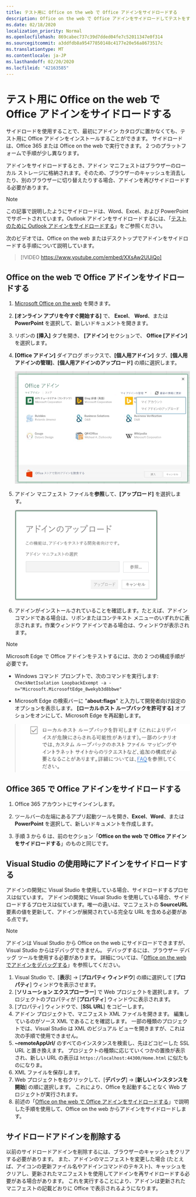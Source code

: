 ```yaml
---
title: テスト用に Office on the web で Office アドインをサイドロードする
description: Office on the web で Office アドインをサイドロードしてテストをする
ms.date: 02/18/2020
localization_priority: Normal
ms.openlocfilehash: 869cabec737c39d7dded04fe7c52011347e0f314
ms.sourcegitcommit: a3ddfdb8a95477850148c4177e20e56a8673517c
ms.translationtype: MT
ms.contentlocale: ja-JP
ms.lasthandoff: 02/20/2020
ms.locfileid: "42163585"
---
```

# <a name="sideload-office-add-ins-in-office-on-the-web-for-testing"></a>テスト用に Office on the web で Office アドインをサイドロードする

サイドロードを使用することで、最初にアドイン カタログに置かなくても、テスト用に Office アドインをインストールすることができます。 サイドロードは、Office 365 または Office on the web で実行できます。 2 つのプラットフォームで手順が少し異なります。

アドインをサイドロードするとき、アドイン マニフェストはブラウザーのローカル ストレージに格納されます。そのため、ブラウザーのキャッシュを消去したり、別のブラウザーに切り替えたりする場合、アドインを再びサイドロードする必要があります。

> [!NOTE]
> この記事で説明したようにサイドロードは、Word、Excel、および PowerPoint でサポートされています。Outlook アドインをサイドロードするには、「[テストのために Outlook アドインをサイドロードする](../outlook/sideload-outlook-add-ins-for-testing.md)」をご参照ください。

次のビデオでは、Office on the web またはデスクトップでアドインをサイドロードする手順について説明しています。

> [!VIDEO https://www.youtube.com/embed/XXsAw2UUiQo]

## <a name="sideload-an-office-add-in-in-office-on-the-web"></a>Office on the web で Office アドインをサイドロードする

1. [Microsoft Office on the web](https://office.live.com/) を開きます。

2. **[オンライン アプリを今すぐ開始する]** で、 **Excel**、 **Word**、または  **PowerPoint** を選択して、新しいドキュメントを開きます。

3. リボンの  **[挿入]** タブを開き、 **[アドイン]** セクションで、 **Office [アドイン]** を選択します。

4. **[Office アドイン]** ダイアログ ボックスで、**[個人用アドイン]** タブ、**[個人用アドインの管理]**、**[個人用アドインのアップロード]** の順に選択します。

    ![右上に [個人用アドインの管理] というドロップダウンがあり、その下に [マイ アドインのアップロード] オプションのドロップダウンがある [Office アドイン] ダイアログ](../images/office-add-ins-my-account.png)

5. アドイン マニフェスト ファイルを**参照**して、**[アップロード]** を選択します。

    ![[参照]、[アップロード]、[キャンセル] のボタンがある [アドインのアップロード] ダイアログ。](../images/upload-add-in.png)

6. アドインがインストールされていることを確認します。たとえば、アドイン コマンドである場合は、リボンまたはコンテキスト メニューのいずれかに表示されます。作業ウィンドウ アドインである場合は、ウィンドウが表示されます。

> [!NOTE]
>Microsoft Edge で Office アドインをテストするには、次の 2 つの構成手順が必要です。 
>
> - Windows コマンド プロンプトで、次のコマンドを実行します: `CheckNetIsolation LoopbackExempt -a -n="Microsoft.MicrosoftEdge_8wekyb3d8bbwe"`
>
> - Microsoft Edge の検索バーに "**about:flags**" と入力して開発者向け設定のオプションを表示します。  **[ローカルホスト ループバックを許可する]** オプションをオンにして、Microsoft Edge を再起動します。

>    ![[ローカルホスト ループバックを許可する] オプションがオンになった Microsoft Edge。](../images/allow-localhost-loopback.png)

## <a name="sideload-an-office-add-in-in-office-365"></a>Office 365 で Office アドインをサイドロードする

1. Office 365 アカウントにサインインします。

2. ツールバーの左端にあるアプリ起動ツールを開き、**Excel**、**Word**、または **PowerPoint** を選択して、新しいドキュメントを作成します。

3. 手順 3 から 6 は、前のセクション「**Office on the web で Office アドインをサイドロードする**」のものと同じです。

## <a name="sideload-an-add-in-when-using-visual-studio"></a>Visual Studio の使用時にアドインをサイドロードする

アドインの開発に Visual Studio を使用している場合、サイドロードするプロセスは似ています。 アドインの開発に Visual Studio を使用している場合、サイドロードするプロセスは似ています。唯一の違いは、マニフェストの **SourceURL** 要素の値を更新して、アドインが展開されている完全な URL を含める必要がある点です。

> [!NOTE]
> アドインは Visual Studio から Office on the web にサイドロードできますが、Visual Studio からはデバッグできません。 デバッグするには、ブラウザー デバッグ ツールを使用する必要があります。 詳細については、「[Office on the web でアドインをデバッグする](debug-add-ins-in-office-online.md)」を参照してください。

1. Visual Studio で、[**表示**]  ->  [**プロパティ ウィンドウ**] の順に選択して [**プロパティ**] ウィンドウを表示させます。
2. [**ソリューション エクスプローラー**] で Web プロジェクトを選択します。 プロジェクトのプロパティが [**プロパティ**] ウィンドウに表示されます。
3. [プロパティ] ウィンドウで、[**SSL URL**] をコピーします。
4. アドイン プロジェクトで、マニフェスト XML ファイルを開きます。 編集しているのがソース XML であることを確認します。 一部の種類のプロジェクトでは、Visual Studio は XML のビジュアル ビューを開きますが、これは次の手順で使用できません。
5. **~remoteAppUrl/** のすべてのインスタンスを検索し、先ほどコピーした SSL URL と置き換えます。 プロジェクトの種類に応じていくつかの置換が表示され、新しい URL の表示は `https://localhost:44300/Home.html` に似たものになりま。
6. XML ファイルを保存します。
7. Web プロジェクトを右クリックして、[**デバッグ**]  ->  [**新しいインスタンスを開始**] の順に選択します。 これにより、Office を起動することなく Web プロジェクトが実行されます。
8. 前述の「[Office on the web で Office アドインをサイドロードする](#sideload-an-office-add-in-in-office-on-the-web)」で説明した手順を使用して、Office on the web からアドインをサイドロードします。

## <a name="remove-a-sideloaded-add-in"></a>サイドロードアドインを削除する

以前のサイドロードアドインを削除するには、ブラウザーのキャッシュをクリアする必要があります。 また、アドインのマニフェストを変更した場合 (たとえば、アイコンの更新ファイル名やアドインコマンドのテキスト)、キャッシュをクリアし、更新されたマニフェストを使用してアドインを再サイドロードする必要がある場合があります。 これを実行することにより、アドインは更新されたマニフェストの記載どおりに Office で表示されるようになります。
